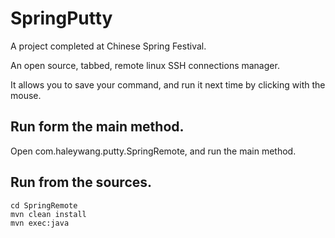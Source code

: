 # SpringPutty

A project completed at Chinese Spring Festival.

An open source, tabbed, remote linux SSH connections manager. 

It allows you to save your command, and run it next time by clicking with the mouse.


## Run form the main method.
Open com.haleywang.putty.SpringRemote, and run the main method.


## Run from the sources.
```
cd SpringRemote
mvn clean install
mvn exec:java
```